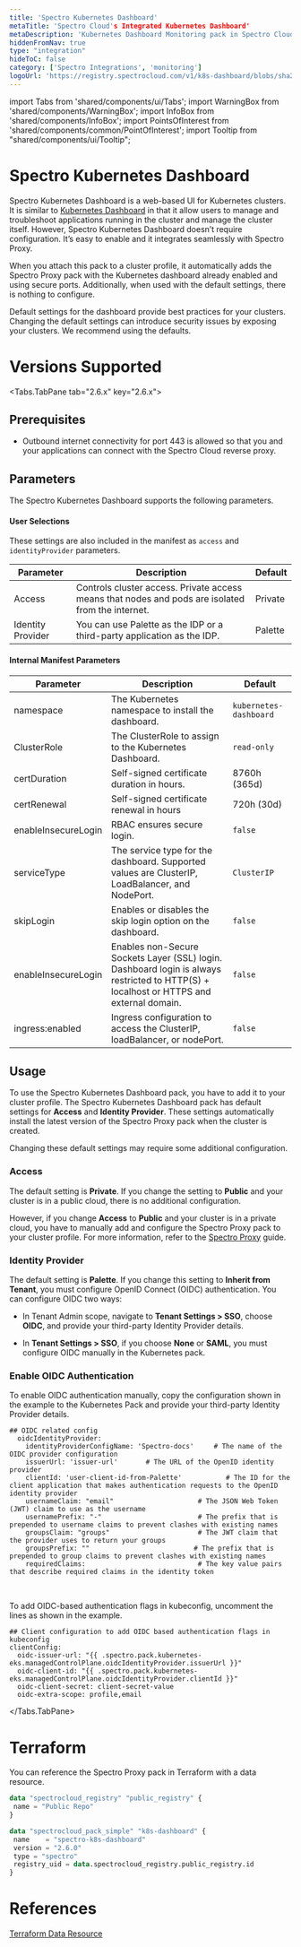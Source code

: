 ```yaml
---
title: 'Spectro Kubernetes Dashboard'
metaTitle: 'Spectro Cloud's Integrated Kubernetes Dashboard'
metaDescription: 'Kubernetes Dashboard Monitoring pack in Spectro Cloud'
hiddenFromNav: true
type: "integration"
hideToC: false
category: ['Spectro Integrations', 'monitoring']
logoUrl: 'https://registry.spectrocloud.com/v1/k8s-dashboard/blobs/sha256:2de5d88b2573af42d4cc269dff75744c4174ce47cbbeed5445e51a2edd8b7429?type=image/png'
---
```


import Tabs from 'shared/components/ui/Tabs';
import WarningBox from 'shared/components/WarningBox';
import InfoBox from 'shared/components/InfoBox';
import PointsOfInterest from 'shared/components/common/PointOfInterest';
import Tooltip from "shared/components/ui/Tooltip";

# Spectro Kubernetes Dashboard

Spectro Kubernetes Dashboard is a web-based UI for Kubernetes clusters. It is similar to [Kubernetes Dashboard](https://github.com/kubernetes/dashboard) in that it allow users to manage and troubleshoot applications running in the cluster and manage the cluster itself. However, Spectro Kubernetes Dashboard doesn’t require configuration. It’s easy to enable and it integrates seamlessly with Spectro Proxy.

When you attach this pack to a cluster profile, it automatically adds the Spectro Proxy pack with the Kubernetes dashboard already enabled and using secure ports. Additionally, when used with the default settings, there is nothing to configure.
<br />

<WarningBox>
Default settings for the dashboard provide best practices for your clusters. Changing the default settings can introduce security issues by exposing your clusters. We recommend using the defaults.
</WarningBox>

# Versions Supported

<Tabs>

<Tabs.TabPane tab="2.6.x" key="2.6.x">

## Prerequisites

- Outbound internet connectivity for port 443 is allowed so that you and your applications can connect with the Spectro Cloud reverse proxy.

## Parameters

The Spectro Kubernetes Dashboard supports the following parameters. 
<br />

#### User Selections

These settings are also included in the manifest as `access` and `identityProvider` parameters.

| Parameter | Description | Default |
|-----------|-------------|---------|
| Access | Controls cluster access. Private access means that nodes and pods are isolated from the internet. | Private |
| Identity Provider | You can use Palette as the IDP or a third-party application as the IDP. | Palette |

#### Internal Manifest Parameters

| Parameter | Description | Default |
|-----------|-------------|---------|
| namespace | The Kubernetes namespace to install the dashboard. | `kubernetes-dashboard` |
| ClusterRole | The ClusterRole to assign to the Kubernetes Dashboard. | `read-only` |
| certDuration | Self-signed certificate duration in hours. | 8760h (365d) |
| certRenewal | Self-signed certificate renewal in hours | 720h (30d) |
| enableInsecureLogin | RBAC ensures secure login. | `false` |
| serviceType | The service type for the dashboard. Supported values are ClusterIP, LoadBalancer, and NodePort. | `ClusterIP` |
| skipLogin | Enables or disables the skip login option on the dashboard. | `false` |
| enableInsecureLogin | Enables non-Secure Sockets Layer (SSL) login. Dashboard login is always restricted to HTTP(S) + localhost or HTTPS and external domain. | `false` |
| ingress:enabled | Ingress configuration to access the ClusterIP, loadBalancer, or nodePort. | `false` |

## Usage

To use the Spectro Kubernetes Dashboard pack, you have to add it to your cluster profile. The Spectro Kubernetes Dashboard pack has default settings for **Access** and **Identity Provider**. These settings automatically install the latest version of the Spectro Proxy pack when the cluster is created.

Changing these default settings may require some additional configuration.
<br /> 

### Access

The default setting is **Private**. If you change the setting to **Public** and your cluster is in a public cloud, there is no additional configuration.  

However, if you change **Access** to **Public** and your cluster is in a private cloud, you have to manually add and configure the Spectro Proxy pack to your cluster profile. For more information, refer to the [Spectro Proxy](https://docs.spectrocloud.com/integrations/frp) guide.
<br /> 

### Identity Provider 

The default setting is **Palette**. If you change this setting to **Inherit from Tenant**, you must configure OpenID Connect (OIDC) authentication. You can configure OIDC two ways:

- In Tenant Admin scope, navigate to **Tenant Settings > SSO**, choose **OIDC**, and provide your third-party Identity Provider details.  

- In **Tenant Settings > SSO**, if you choose **None** or **SAML**, you must configure OIDC manually in the Kubernetes pack. 

### Enable OIDC Authentication

To enable OIDC authentication manually, copy the configuration shown in the example to the Kubernetes Pack and provide your third-party Identity Provider details.
<br />

```
## OIDC related config
  oidcIdentityProvider:
    identityProviderConfigName: 'Spectro-docs'     # The name of the OIDC provider configuration
    issuerUrl: 'issuer-url'       # The URL of the OpenID identity provider
    clientId: 'user-client-id-from-Palette'           # The ID for the client application that makes authentication requests to the OpenID identity provider
    usernameClaim: "email"                     # The JSON Web Token (JWT) claim to use as the username
    usernamePrefix: "-"                        # The prefix that is prepended to username claims to prevent clashes with existing names
    groupsClaim: "groups"                      # The JWT claim that the provider uses to return your groups
    groupsPrefix: ""                          # The prefix that is prepended to group claims to prevent clashes with existing names
    requiredClaims:                            # The key value pairs that describe required claims in the identity token
```

<br />


To add OIDC-based authentication flags in kubeconfig, uncomment the lines as shown in the example.
<br />

```
## Client configuration to add OIDC based authentication flags in kubeconfig
clientConfig:
  oidc-issuer-url: "{{ .spectro.pack.kubernetes-eks.managedControlPlane.oidcIdentityProvider.issuerUrl }}"
  oidc-client-id: "{{ .spectro.pack.kubernetes-eks.managedControlPlane.oidcIdentityProvider.clientId }}"
  oidc-client-secret: client-secret-value
  oidc-extra-scope: profile,email
```

</Tabs.TabPane>
</Tabs>

# Terraform

You can reference the Spectro Proxy pack in Terraform with a data resource.

```tf
data "spectrocloud_registry" "public_registry" {
 name = "Public Repo"
}

data "spectrocloud_pack_simple" "k8s-dashboard" {
 name    = "spectro-k8s-dashboard"
 version = "2.6.0"
 type = "spectro"
 registry_uid = data.spectrocloud_registry.public_registry.id
}
```

# References

[Terraform Data Resource](https://registry.terraform.io/providers/spectrocloud/spectrocloud/latest/docs/data-sources/pack)
